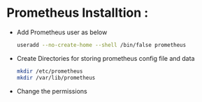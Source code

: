 # Prometheus Installtion :

- Add Prometheus user as below

  ```bash
  useradd --no-create-home --shell /bin/false prometheus
  ```
- Create Directories for storing prometheus config file and data

  ```bash
  mkdir /etc/prometheus
  mkdir /var/lib/prometheus
  ```
- Change the permissions




